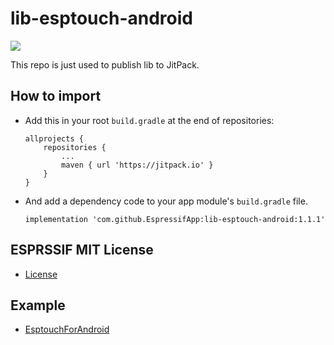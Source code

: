 # lib-esptouch-android

[![](https://jitpack.io/v/EspressifApp/lib-esptouch-android.svg)](https://jitpack.io/#EspressifApp/lib-esptouch-android)
  
This repo is just used to publish lib to JitPack.

## How to import
- Add this in your root `build.gradle` at the end of repositories:
  ```
  allprojects {
      repositories {
          ...
          maven { url 'https://jitpack.io' }
      }
  }
   ```
- And add a dependency code to your app module's `build.gradle` file.
  ```
  implementation 'com.github.EspressifApp:lib-esptouch-android:1.1.1'
  ```

## ESPRSSIF MIT License
- [License](LICENSE)

## Example
- [EsptouchForAndroid](https://github.com/EspressifApp/EsptouchForAndroid)